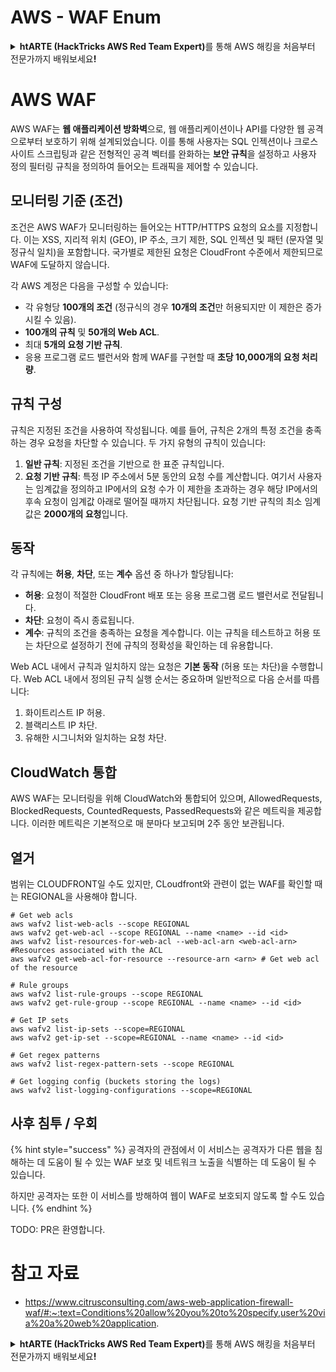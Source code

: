 # AWS - WAF Enum

<details>

<summary><strong>htARTE (HackTricks AWS Red Team Expert)</strong>를 통해 AWS 해킹을 처음부터 전문가까지 배워보세요<strong>!</strong></summary>

HackTricks를 지원하는 다른 방법:

* **회사를 HackTricks에서 광고하거나 HackTricks를 PDF로 다운로드**하려면 [**SUBSCRIPTION PLANS**](https://github.com/sponsors/carlospolop)를 확인하세요!
* [**공식 PEASS & HackTricks 스웨그**](https://peass.creator-spring.com)를 얻으세요.
* [**The PEASS Family**](https://opensea.io/collection/the-peass-family)를 발견하세요. 독점적인 [**NFTs**](https://opensea.io/collection/the-peass-family) 컬렉션입니다.
* 💬 [**Discord 그룹**](https://discord.gg/hRep4RUj7f) 또는 [**텔레그램 그룹**](https://t.me/peass)에 **참여**하거나 **Twitter** 🐦 [**@hacktricks_live**](https://twitter.com/hacktricks_live)**를** **팔로우**하세요.
* **Hacking 트릭을 공유하려면** [**HackTricks**](https://github.com/carlospolop/hacktricks) 및 [**HackTricks Cloud**](https://github.com/carlospolop/hacktricks-cloud) github 저장소에 PR을 제출하세요.

</details>

# AWS WAF

AWS WAF는 **웹 애플리케이션 방화벽**으로, 웹 애플리케이션이나 API를 다양한 웹 공격으로부터 보호하기 위해 설계되었습니다. 이를 통해 사용자는 SQL 인젝션이나 크로스 사이트 스크립팅과 같은 전형적인 공격 벡터를 완화하는 **보안 규칙**을 설정하고 사용자 정의 필터링 규칙을 정의하여 들어오는 트래픽을 제어할 수 있습니다.

## 모니터링 기준 (조건)

조건은 AWS WAF가 모니터링하는 들어오는 HTTP/HTTPS 요청의 요소를 지정합니다. 이는 XSS, 지리적 위치 (GEO), IP 주소, 크기 제한, SQL 인젝션 및 패턴 (문자열 및 정규식 일치)을 포함합니다. 국가별로 제한된 요청은 CloudFront 수준에서 제한되므로 WAF에 도달하지 않습니다.

각 AWS 계정은 다음을 구성할 수 있습니다:
- 각 유형당 **100개의 조건** (정규식의 경우 **10개의 조건**만 허용되지만 이 제한은 증가시킬 수 있음).
- **100개의 규칙** 및 **50개의 Web ACL**.
- 최대 **5개의 요청 기반 규칙**.
- 응용 프로그램 로드 밸런서와 함께 WAF를 구현할 때 **초당 10,000개의 요청 처리량**.

## 규칙 구성

규칙은 지정된 조건을 사용하여 작성됩니다. 예를 들어, 규칙은 2개의 특정 조건을 충족하는 경우 요청을 차단할 수 있습니다. 두 가지 유형의 규칙이 있습니다:

1. **일반 규칙**: 지정된 조건을 기반으로 한 표준 규칙입니다.
2. **요청 기반 규칙**: 특정 IP 주소에서 5분 동안의 요청 수를 계산합니다. 여기서 사용자는 임계값을 정의하고 IP에서의 요청 수가 이 제한을 초과하는 경우 해당 IP에서의 후속 요청이 임계값 아래로 떨어질 때까지 차단됩니다. 요청 기반 규칙의 최소 임계값은 **2000개의 요청**입니다.

## 동작

각 규칙에는 **허용**, **차단**, 또는 **계수** 옵션 중 하나가 할당됩니다:

- **허용**: 요청이 적절한 CloudFront 배포 또는 응용 프로그램 로드 밸런서로 전달됩니다.
- **차단**: 요청이 즉시 종료됩니다.
- **계수**: 규칙의 조건을 충족하는 요청을 계수합니다. 이는 규칙을 테스트하고 허용 또는 차단으로 설정하기 전에 규칙의 정확성을 확인하는 데 유용합니다.

Web ACL 내에서 규칙과 일치하지 않는 요청은 **기본 동작** (허용 또는 차단)을 수행합니다. Web ACL 내에서 정의된 규칙 실행 순서는 중요하며 일반적으로 다음 순서를 따릅니다:

1. 화이트리스트 IP 허용.
2. 블랙리스트 IP 차단.
3. 유해한 시그니처와 일치하는 요청 차단.

## CloudWatch 통합

AWS WAF는 모니터링을 위해 CloudWatch와 통합되어 있으며, AllowedRequests, BlockedRequests, CountedRequests, PassedRequests와 같은 메트릭을 제공합니다. 이러한 메트릭은 기본적으로 매 분마다 보고되며 2주 동안 보관됩니다.


## 열거

범위는 CLOUDFRONT일 수도 있지만, CLoudfront와 관련이 없는 WAF를 확인할 때는 REGIONAL을 사용해야 합니다.
```
# Get web acls
aws wafv2 list-web-acls --scope REGIONAL
aws wafv2 get-web-acl --scope REGIONAL --name <name> --id <id>
aws wafv2 list-resources-for-web-acl --web-acl-arn <web-acl-arn> #Resources associated with the ACL
aws wafv2 get-web-acl-for-resource --resource-arn <arn> # Get web acl of the resource

# Rule groups
aws wafv2 list-rule-groups --scope REGIONAL
aws wafv2 get-rule-group --scope REGIONAL --name <name> --id <id>

# Get IP sets
aws wafv2 list-ip-sets --scope=REGIONAL
aws wafv2 get-ip-set --scope=REGIONAL --name <name> --id <id>

# Get regex patterns
aws wafv2 list-regex-pattern-sets --scope REGIONAL

# Get logging config (buckets storing the logs)
aws wafv2 list-logging-configurations --scope=REGIONAL
```
## 사후 침투 / 우회

{% hint style="success" %}
공격자의 관점에서 이 서비스는 공격자가 다른 웹을 침해하는 데 도움이 될 수 있는 WAF 보호 및 네트워크 노출을 식별하는 데 도움이 될 수 있습니다.

하지만 공격자는 또한 이 서비스를 방해하여 웹이 WAF로 보호되지 않도록 할 수도 있습니다.
{% endhint %}

TODO: PR은 환영합니다.

# 참고 자료
* https://www.citrusconsulting.com/aws-web-application-firewall-waf/#:~:text=Conditions%20allow%20you%20to%20specify,user%20via%20a%20web%20application.

<details>

<summary><strong>htARTE (HackTricks AWS Red Team Expert)</strong>를 통해 AWS 해킹을 처음부터 전문가까지 배워보세요<strong>!</strong></summary>

HackTricks를 지원하는 다른 방법:

* 회사를 **HackTricks에서 광고하거나 HackTricks를 PDF로 다운로드**하려면 [**구독 플랜**](https://github.com/sponsors/carlospolop)을 확인하세요!
* [**공식 PEASS & HackTricks 상품**](https://peass.creator-spring.com)을 구매하세요.
* [**The PEASS Family**](https://opensea.io/collection/the-peass-family)를 발견하세요. 독점적인 [**NFT**](https://opensea.io/collection/the-peass-family) 컬렉션입니다.
* 💬 [**Discord 그룹**](https://discord.gg/hRep4RUj7f) 또는 [**텔레그램 그룹**](https://t.me/peass)에 **참여**하거나 **Twitter** 🐦 [**@hacktricks_live**](https://twitter.com/hacktricks_live)**를** 팔로우하세요.
* **HackTricks**와 [**HackTricks Cloud**](https://github.com/carlospolop/hacktricks-cloud) github 저장소에 PR을 제출하여 여러분의 해킹 기법을 공유하세요.

</details>

